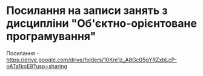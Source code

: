 # Посилання на записи занять з дисципліни "Об'єктно-орієнтоване програмування"

Посилання - https://drive.google.com/drive/folders/10Kre1z_A8Gc05gYRZxbLcP-oATa1kpE8?usp=sharing
